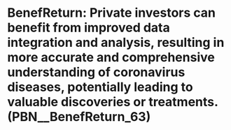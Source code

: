 # BenefReturn: __Private investors can benefit from improved data integration and analysis, resulting in more accurate and comprehensive understanding of coronavirus diseases, potentially leading to valuable discoveries or treatments.__ (PBN__BenefReturn_63)

